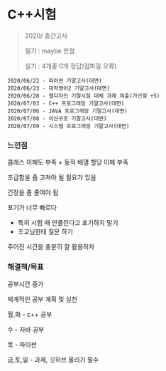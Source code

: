 # C++시험

> 2020/ 중간고사
>
> 필기 : maybe 만점
>
> 실기 : 4개중 0개 정답(컴파일 오류)

```
2020/06/22 - 파이썬 기말고사(대면)
2020/06/23 - 대학영어2 기말고사(대면)
2020/06/28 - 웹디자인 기말시험 대체 과제 제출(가산점 +5)
2020/07/03 - C++ 프로그래밍 기말고사(대면)
2020/07/06 - JAVA 프로그래밍 기말고사(대면)
2020/07/08 - 이산구조 기말고사(대면)
2020/07/09 - 시스템 프로그래밍 기말고사(대면)
```





### 느낀점

클래스 이해도 부족 + 동적 배열 할당 이해 부족

조급함을 좀 고쳐야 될 필요가 있음

긴장을 좀 줄여야 됨

포기가 너무 빠르다

+ 특히 시험 때 안풀린다고 포기하지 말기
+ 조교님한테 질문 하기

주어진 시간을 충분히 잘 활용하자



### 해결책/목표

공부시간 증가

체계적인 공부 계획 및 실천

월,화 - c++ 공부

수 - 자바 공부

목 - 파이썬

금,토,일 - 과제,  깃허브 올리기 필수



